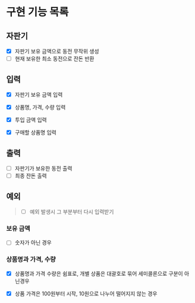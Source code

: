 # 구현 기능 목록

## 자판기
* [x] 자판기 보유 금액으로 동전 무작위 생성
* [ ] 현재 보유한 최소 동전으로 잔돈 반환

## 입력
* [x] 자판기 보유 금액 입력
* [x] 상품명, 가격, 수량 입력
* [x] 투입 금액 입력
* [x] 구매할 상품명 입력


## 출력
* [ ] 자판기가 보유한 동전 출력
* [ ] 최종 잔돈 출력

## 예외
> * [ ] 예외 발생시 그 부분부터 다시 입력받기

### 보유 금액
* [ ] 숫자가 아닌 경우

### 상품명과 가격, 수량
* [x] 상품명과 가격 수량은 쉼표로, 개별 상품은 대괄호로 묶어 세미콜론으로 구분이 아닌경우
* [x] 상품 가격은 100원부터 시작, 10원으로 나누어 떨어지지 않는 경우

